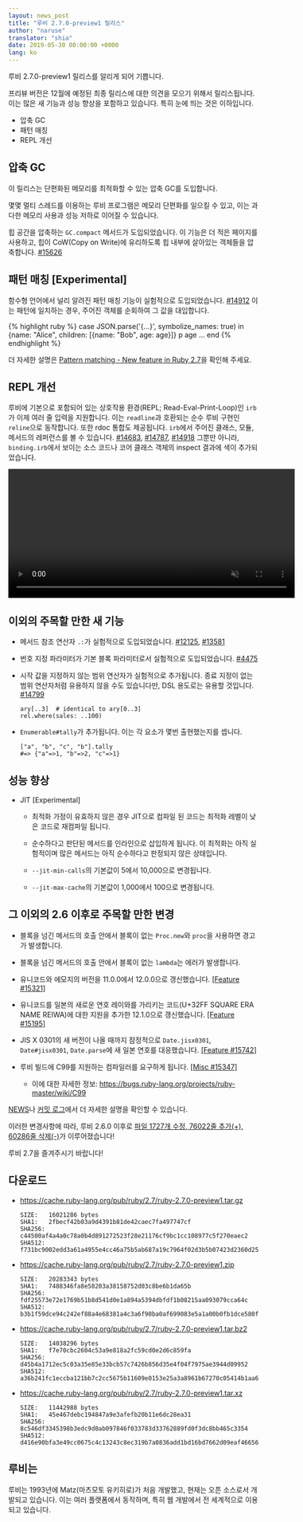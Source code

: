 ```yaml
---
layout: news_post
title: "루비 2.7.0-preview1 릴리스"
author: "naruse"
translator: "shia"
date: 2019-05-30 00:00:00 +0000
lang: ko
---
```


루비 2.7.0-preview1 릴리스를 알리게 되어 기쁩니다.

프리뷰 버전은 12월에 예정된 최종 릴리스에 대한 의견을 모으기 위해서 릴리스됩니다. 이는 많은 새 기능과 성능 향상을 포함하고 있습니다. 특히 눈에 띄는 것은 이하입니다.

* 압축 GC
* 패턴 매칭
* REPL 개선

## 압축 GC

이 릴리스는 단편화된 메모리를 최적화할 수 있는 압축 GC를 도입합니다.

몇몇 멀티 스레드를 이용하는 루비 프로그램은 메모리 단편화를 일으킬 수 있고, 이는 과다한 메모리 사용과 성능 저하로 이어질 수 있습니다.

힙 공간을 압축하는 `GC.compact` 메서드가 도입되었습니다. 이 기능은 더 적은 페이지를 사용하고, 힙이 CoW(Copy on Write)에 유리하도록 힙 내부에 살아있는 객체들을 압축합니다. [#15626](https://bugs.ruby-lang.org/issues/15626)

## 패턴 매칭 [Experimental]

함수형 언어에서 널리 알려진 패턴 매칭 기능이 실험적으로 도입되었습니다. [#14912](https://bugs.ruby-lang.org/issues/14912)
이는 패턴에 일치하는 경우, 주어진 객체를 순회하여 그 값을 대입합니다.

{% highlight ruby %}
case JSON.parse('{...}', symbolize_names: true)
in {name: "Alice", children: [{name: "Bob", age: age}]}
  p age
  ...
end
{% endhighlight %}

더 자세한 설명은 [Pattern matching - New feature in Ruby 2.7](https://speakerdeck.com/k_tsj/pattern-matching-new-feature-in-ruby-2-dot-7)을 확인해 주세요.

## REPL 개선

루비에 기본으로 포함되어 있는 상호작용 환경(REPL; Read-Eval-Print-Loop)인 `irb`가 이제 여러 줄 입력을 지원합니다. 이는 `readline`과 호환되는 순수 루비 구현인 `reline`으로 동작합니다.
또한 rdoc 통합도 제공됩니다. `irb`에서 주어진 클래스, 모듈, 메서드의 레퍼런스를 볼 수 있습니다. [#14683](https://bugs.ruby-lang.org/issues/14683), [#14787](https://bugs.ruby-lang.org/issues/14787), [#14918](https://bugs.ruby-lang.org/issues/14918)
그뿐만 아니라, `binding.irb`에서 보이는 소스 코드나 코어 클래스 객체의 inspect 결과에 색이 추가되었습니다.

<video autoplay="autoplay" controls="controls" muted="muted" width="576" height="259">
  <source src="https://cache.ruby-lang.org/pub/media/irb_improved_with_key_take2.mp4" type="video/mp4">
</video>

## 이외의 주목할 만한 새 기능

* 메서드 참조 연산자 <code>.:</code>가 실험적으로 도입되었습니다. [#12125](https://bugs.ruby-lang.org/issues/12125), [#13581](https://bugs.ruby-lang.org/issues/13581)

* 번호 지정 파라미터가 기본 블록 파라미터로서 실험적으로 도입되었습니다. [#4475](https://bugs.ruby-lang.org/issues/4475)

* 시작 값을 지정하지 않는 범위 연산자가 실험적으로 추가됩니다. 종료 지정이 없는 범위 연산자처럼 유용하지
  않을 수도 있습니다만, DSL 용도로는 유용할 것입니다. [#14799](https://bugs.ruby-lang.org/issues/14799)

      ary[..3]  # identical to ary[0..3]
      rel.where(sales: ..100)

* `Enumerable#tally`가 추가됩니다. 이는 각 요소가 몇번 출현했는지를 셉니다.

      ["a", "b", "c", "b"].tally
      #=> {"a"=>1, "b"=>2, "c"=>1}

## 성능 향상

* JIT [Experimental]

  * 최적화 가정이 유효하지 않은 경우 JIT으로 컴파일 된 코드는 최적화 레벨이 낮은 코드로 재컴파일 됩니다.

  * 순수하다고 판단된 메서드를 인라인으로 삽입하게 됩니다. 이 최적화는 아직 실험적이며 많은 메서드는 아직 순수하다고 판정되지 않은 상태입니다.

  * `--jit-min-calls`의 기본값이 5에서 10,000으로 변경됩니다.

  * `--jit-max-cache`의 기본값이 1,000에서 100으로 변경됩니다.

## 그 이외의 2.6 이후로 주목할 만한 변경

* 블록을 넘긴 메서드의 호출 안에서 블록이 없는 `Proc.new`와 `proc`을 사용하면 경고가 발생합니다.

* 블록을 넘긴 메서드의 호출 안에서 블록이 없는 `lambda`는 에러가 발생합니다.

* 유니코드와 에모지의 버전을 11.0.0에서 12.0.0으로 갱신했습니다. [[Feature #15321]](https://bugs.ruby-lang.org/issues/15321)

* 유니코드를 일본의 새로운 연호 레이와를 가리키는 코드(U+32FF SQUARE ERA NAME REIWA)에 대한 지원을 추가한 12.1.0으로 갱신했습니다. [[Feature #15195]](https://bugs.ruby-lang.org/issues/15195)

* JIS X 0301의 새 버전이 나올 때까지 잠정적으로 `Date.jisx0301`, `Date#jisx0301`, `Date.parse`에 새 일본 연호를 대응했습니다. [[Feature #15742]](https://bugs.ruby-lang.org/issues/15742)

* 루비 빌드에 C99를 지원하는 컴파일러를 요구하게 됩니다. [[Misc #15347]](https://bugs.ruby-lang.org/issues/15347)
  * 이에 대한 자세한 정보: <https://bugs.ruby-lang.org/projects/ruby-master/wiki/C99>

[NEWS](https://github.com/ruby/ruby/blob/v2_7_0_preview1/NEWS)나 [커밋 로그](https://github.com/ruby/ruby/compare/v2_6_0...v2_7_0_preview1)에서 더 자세한 설명을 확인할 수 있습니다.

이러한 변경사항에 따라, 루비 2.6.0 이후로 [파일 1727개 수정, 76022줄 추가(+), 60286줄 삭제(-)](https://github.com/ruby/ruby/compare/v2_6_0...v2_7_0_preview1)가 이루어졌습니다!

루비 2.7을 즐겨주시기 바랍니다!

## 다운로드

* <https://cache.ruby-lang.org/pub/ruby/2.7/ruby-2.7.0-preview1.tar.gz>

      SIZE:   16021286 bytes
      SHA1:   2fbecf42b03a9d4391b81de42caec7fa497747cf
      SHA256: c44500af4a4a0c78a0b4d891272523f28e21176cf9bc1cc108977c5f270eaec2
      SHA512: f731bc9002edd3a61a4955e4cc46a75b5ab687a19c7964f02d3b5b07423d2360d25d7be5df340e884ca9945e3954e68e5eb11b209b65b3a687c71a1abc24b91f

* <https://cache.ruby-lang.org/pub/ruby/2.7/ruby-2.7.0-preview1.zip>

      SIZE:   20283343 bytes
      SHA1:   7488346fa8e58203a38158752d03c8be6b1da65b
      SHA256: fdf25573e72e1769b51b8d541d0e1a894a5394dbfdf1b08215aa093079cca64c
      SHA512: b3b1f59dce94c242ef88a4e68381a4c3a6f90ba0af699083e5a1a00b0fb1dce580f057dad25571fe789ac9aa95aa6e9c071ebb330328dc822217ac9ea9fbeb3f

* <https://cache.ruby-lang.org/pub/ruby/2.7/ruby-2.7.0-preview1.tar.bz2>

      SIZE:   14038296 bytes
      SHA1:   f7e70cbc2604c53a9e818a2fc59cd0e2d6c859fa
      SHA256: d45b4a1712ec5c03a35e85e33bcb57c7426b856d35e4f04f7975ae3944d09952
      SHA512: a36b241fc1eccba121bb7c2cc5675b11609e0153e25a3a8961b67270c05414b1aa669ce5d4a5ebe4c6b2328ea2b8f8635fbba046b70de103320b3fdcb3d51248

* <https://cache.ruby-lang.org/pub/ruby/2.7/ruby-2.7.0-preview1.tar.xz>

      SIZE:   11442988 bytes
      SHA1:   45e467debc194847a9e3afefb20b11e6dc28ea31
      SHA256: 8c546df3345398b3edc9d0ab097846f033783d33762889fd0f3dc8bb465c3354
      SHA512: d416e90bfa3e49cc0675c4c13243c8ec319b7a0836add1bd16bd7662d09eaf46656d26e772ef3b097e10779896e643edd8a6e4f885147e3235257736adfdf3b5

## 루비는

루비는 1993년에 Matz(마츠모토 유키히로)가 처음 개발했고, 현재는 오픈 소스로서 개발되고 있습니다. 이는 여러 플랫폼에서 동작하며, 특히 웹 개발에서 전 세계적으로 이용되고 있습니다.

